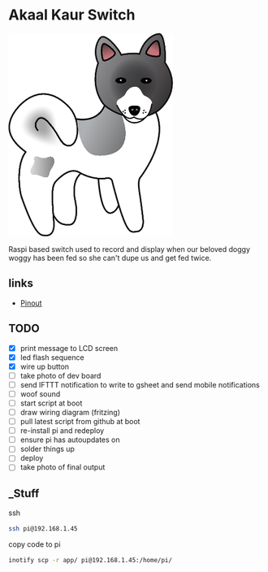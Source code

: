 # Akaal Kaur Switch

![](akita_logo.png)

Raspi based switch used to record and display when our beloved doggy woggy has been fed so she can't dupe us and get fed twice.

## links

- [Pinout](https://pinout.xyz/pinout/i2c)

## TODO

- [x] print message to LCD screen
- [x] led flash sequence
- [x] wire up button
- [ ] take photo of dev board
- [ ] send IFTTT notification to write to gsheet and send mobile notifications
- [ ] woof sound
- [ ] start script at boot
- [ ] draw wiring diagram (fritzing)
- [ ] pull latest script from github at boot
- [ ] re-install pi and redeploy
- [ ] ensure pi has autoupdates on
- [ ] solder things up
- [ ] deploy
- [ ] take photo of final output

## _Stuff

ssh

```bash
ssh pi@192.168.1.45
```

copy code to pi

```bash
inotify scp -r app/ pi@192.168.1.45:/home/pi/
```
